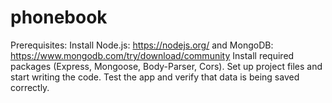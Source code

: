 # phonebook
Prerequisites:
Install Node.js:   https://nodejs.org/ 
and MongoDB:       https://www.mongodb.com/try/download/community
Install required packages (Express, Mongoose, Body-Parser, Cors).
Set up project files and start writing the code.
Test the app and verify that data is being saved correctly.


